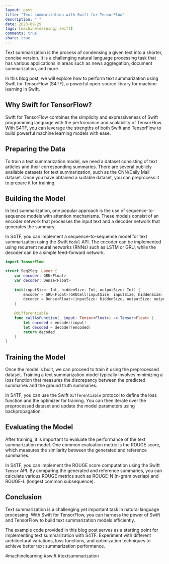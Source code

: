 ```yaml
---
layout: post
title: "Text summarization with Swift for TensorFlow"
description: " "
date: 2023-09-29
tags: [machinelearning, swift]
comments: true
share: true
---
```


Text summarization is the process of condensing a given text into a shorter, concise version. It is a challenging natural language processing task that has various applications in areas such as news aggregation, document summarization, and more.

In this blog post, we will explore how to perform text summarization using Swift for TensorFlow (S4TF), a powerful open-source library for machine learning in Swift.

## Why Swift for TensorFlow?

Swift for TensorFlow combines the simplicity and expressiveness of Swift programming language with the performance and scalability of TensorFlow. With S4TF, you can leverage the strengths of both Swift and TensorFlow to build powerful machine learning models with ease.

## Preparing the Data

To train a text summarization model, we need a dataset consisting of text articles and their corresponding summaries. There are several publicly available datasets for text summarization, such as the CNN/Daily Mail dataset. Once you have obtained a suitable dataset, you can preprocess it to prepare it for training.

## Building the Model

In text summarization, one popular approach is the use of sequence-to-sequence models with attention mechanisms. These models consist of an encoder network that processes the input text and a decoder network that generates the summary.

In S4TF, you can implement a sequence-to-sequence model for text summarization using the Swift `Model` API. The encoder can be implemented using recurrent neural networks (RNNs) such as LSTM or GRU, while the decoder can be a simple feed-forward network.

```swift
import TensorFlow

struct Seq2Seq: Layer {
    var encoder: GRU<Float>
    var decoder: Dense<Float>
    
    init(inputSize: Int, hiddenSize: Int, outputSize: Int) {
        encoder = GRU<Float>(GRUCell(inputSize: inputSize, hiddenSize: hiddenSize))
        decoder = Dense<Float>(inputSize: hiddenSize, outputSize: outputSize)
    }
    
    @differentiable
    func callAsFunction(_ input: Tensor<Float>) -> Tensor<Float> {
        let encoded = encoder(input)
        let decoded = decoder(encoded)
        return decoded
    }
}
```

## Training the Model

Once the model is built, we can proceed to train it using the preprocessed dataset. Training a text summarization model typically involves minimizing a loss function that measures the discrepancy between the predicted summaries and the ground truth summaries.

In S4TF, you can use the Swift `Differentiable` protocol to define the loss function and the optimizer for training. You can then iterate over the preprocessed dataset and update the model parameters using backpropagation.

## Evaluating the Model

After training, it is important to evaluate the performance of the text summarization model. One common evaluation metric is the ROUGE score, which measures the similarity between the generated and reference summaries.

In S4TF, you can implement the ROUGE score computation using the Swift `Tensor` API. By comparing the generated and reference summaries, you can calculate various ROUGE metrics such as ROUGE-N (n-gram overlap) and ROUGE-L (longest common subsequence).

## Conclusion

Text summarization is a challenging yet important task in natural language processing. With Swift for TensorFlow, you can harness the power of Swift and TensorFlow to build text summarization models efficiently.

The example code provided in this blog post serves as a starting point for implementing text summarization with S4TF. Experiment with different architectural variations, loss functions, and optimization techniques to achieve better text summarization performance.

#machinelearning #swift #textsummarization